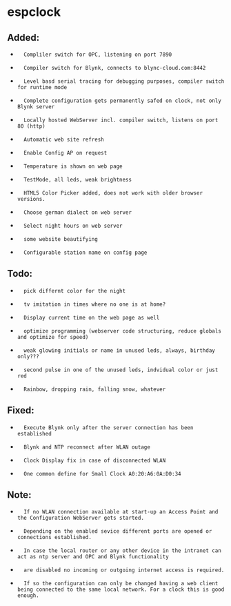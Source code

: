 # **espclock**
## **Added:** 
*   	Compliler switch for OPC, listening on port 7890
*   	Compiler switch for Blynk, connects to blync-cloud.com:8442
*   	Level basd serial tracing for debugging purposes, compiler switch for runtime mode
*		Complete configuration gets permanently safed on clock, not only Blynk server  
*       Locally hosted WebServer incl. compiler switch, listens on port 80 (http)
*       Automatic web site refresh
*       Enable Config AP on request
*       Temperature is shown on web page
*       TestMode, all leds, weak brightness
*       HTML5 Color Picker added, does not work with older browser versions.
*       Choose german dialect on web server
*       Select night hours on web server
*       some website beautifying
*	   	Configurable station name on config page
## **Todo:**
*		pick differnt color for the night
*		tv imitation in times where no one is at home?
*		Display current time on the web page as well
*		optimize programming (webserver code structuring, reduce globals and optimize for speed)
*		weak glowing initials or name in unused leds, always, birthday only???
*		second pulse in one of the unused leds, indvidual color or just red
*		Rainbow, dropping rain, falling snow, whatever
## **Fixed:** 
*		Execute Blynk only after the server connection has been established
*		Blynk and NTP reconnect after WLAN outage
*		Clock Display fix in case of disconnected WLAN
*		One common define for Small Clock A0:20:A6:0A:D0:34 
## **Note:**
*		If no WLAN connection available at start-up an Access Point and the Configuration WebServer gets started.
*		Depending on the enabled sevice different ports are opened or connections established.
*		In case the local router or any other device in the intranet can act as ntp server and OPC and Blynk functionality
*		are disabled no incoming or outgoing internet access is required.
*		If so the configuration can only be changed having a web client being connected to the same local network. For a clock this is good enough.